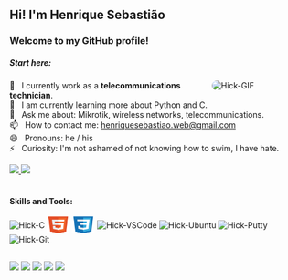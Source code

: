 ## Hi! I'm Henrique Sebastião
<h3>Welcome to my GitHub profile!</h3>

##### Start here:
<div>
  <img align="right" alt="Hick-GIF" width="150" style="border-radius:50px" src="https://acegif.com/wp-content/uploads/cat-typing-12.gif">
</div>

🔭 &#160; I currently work as a <b>telecommunications technician</b>. <br>
📖 &#160; I am currently learning more about Python and C. <br>
💬 &#160; Ask me about: Mikrotik, wireless networks, telecommunications. <br>
📫 &#160; How to contact me: henriquesebastiao.web@gmail.com <br>
😄 &#160; Pronouns: he / his <br>
⚡ &#160; Curiosity: I'm not ashamed of not knowing how to swim, I have hate. <br>

<div>
  <a href="https://github.com/hickhs">
  <img height="180em" src="https://github-readme-stats.vercel.app/api?username=hickhs&show_icons=true&theme=github_dark&include_all_commits=true&count_private=true">
  <img height="180em" src="https://github-readme-stats.vercel.app/api/top-langs/?username=hickhs&layout=compact&langs_count=7&theme=github_dark"/></a>
</div>
 
<div style="display: inline_block"><br>
  <h4>Skills and Tools:</h4>
  <img align="center" alt="Hick-C" height="30" width="40" src = "https://cdn.jsdelivr.net/gh/devicons/devicon/icons/c/c-original.svg">
  <img align="center" alt="Hick-HTML" height="30" width="40" src="https://raw.githubusercontent.com/devicons/devicon/master/icons/html5/html5-original.svg">
  <img align="center" alt="Hick-CSS" height="30" width="40" src="https://raw.githubusercontent.com/devicons/devicon/master/icons/css3/css3-original.svg">
  <img align="center" alt="Hick-VSCode" height="30" width="40" src = "https://cdn.jsdelivr.net/gh/devicons/devicon/icons/vscode/vscode-original.svg">
  <img align="center" alt="Hick-Ubuntu" height="30" width="40" src = "https://cdn.jsdelivr.net/gh/devicons/devicon/icons/ubuntu/ubuntu-plain.svg">
  <img align="center" alt="Hick-Putty" height="30" width="40" src = "https://cdn.jsdelivr.net/gh/devicons/devicon/icons/putty/putty-original.svg">
  <img align="center" alt="Hick-Git" height="30" width="40" src = "https://cdn.jsdelivr.net/gh/devicons/devicon/icons/git/git-original.svg">
  <!--<img align="center" alt="Hick-TypeScript" height="30" width="40" src = "https://cdn.jsdelivr.net/gh/devicons/devicon/icons/typescript/typescript-original.svg">
  <img align="center" alt="Hick-Python" height="30" width="40" src = "https://cdn.jsdelivr.net/gh/devicons/devicon/icons/python/python-original.svg">
  <img align="center" alt="Hick-JavaScript" height="30" width="40" src = "https://cdn.jsdelivr.net/gh/devicons/devicon/icons/javascript/javascript-original.svg">
  <img align="center" alt="Hick-CSharp" height="30" width="40" src = "https://cdn.jsdelivr.net/gh/devicons/devicon/icons/csharp/csharp-original.svg">-->
</div>

  ##
  
  <div>
    <a href="https://www.instagram.com/hick.hs/" target="_blank"><img src="https://img.shields.io/badge/-Instagram-%23E4405F?style=for-the-badge&logo=instagram&logoColor=white" target="_blank"></a>
    <a href="https://twitter.com/hick_hs" target="_blank"><img src="https://img.shields.io/badge/Twitter-1DA1F2?style=for-the-badge&logo=twitter&logoColor=white" target="_blank"></a>
    <a href="https://www.reddit.com/user/hick_hs" target="_blank"><img src="https://img.shields.io/badge/Reddit-FF4500?style=for-the-badge&logo=reddit&logoColor=white" target="_blank"></a>
    <a href = "mailto:henriquesebastiao.web@gmail.com"><img src="https://img.shields.io/badge/Gmail-D14836?style=for-the-badge&logo=gmail&logoColor=white" target="_blank"></a>
    <a href="https://www.linkedin.com/in/henrique-sebasti%C3%A3o-b7a39821a/" target="_blank"><img src="https://img.shields.io/badge/-LinkedIn-%230077B5?style=for-the-badge&logo=linkedin&logoColor=white" target="_blank"></a>
  </div>

